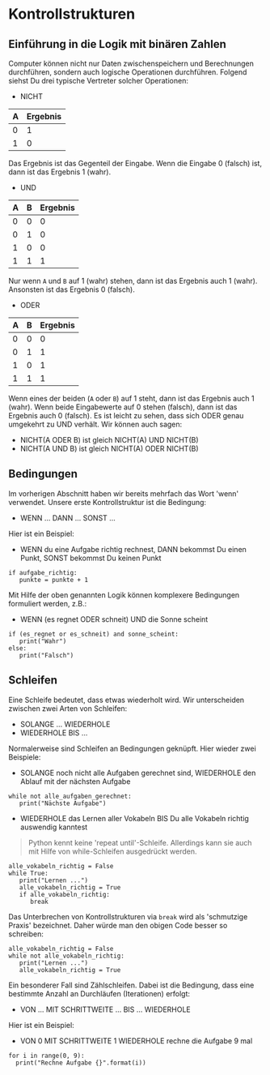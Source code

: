 # Kontrollstrukturen
 
## Einführung in die Logik mit binären Zahlen
 
Computer können nicht nur Daten zwischenspeichern und Berechnungen durchführen, sondern auch logische Operationen durchführen. Folgend siehst Du drei typische Vertreter solcher Operationen:
 
* NICHT
 
|A|Ergebnis|
|---|---|
|0|1|
|1|0|
 
Das Ergebnis ist das Gegenteil der Eingabe. Wenn die Eingabe 0 (falsch) ist, dann ist das Ergebnis 1 (wahr).
 
* UND
 
|A|B|Ergebnis|
|---|---|---|
|0|0|0|
|0|1|0|
|1|0|0|
|1|1|1|
 
Nur wenn `A` und `B` auf 1 (wahr) stehen, dann ist das Ergebnis auch 1 (wahr). Ansonsten ist das Ergebnis 0 (falsch).
 
* ODER
 
|A|B|Ergebnis|
|---|---|---|
|0|0|0|
|0|1|1|
|1|0|1|
|1|1|1|
 
Wenn eines der beiden (`A` oder `B`) auf 1 steht, dann ist das Ergebnis auch 1 (wahr). Wenn beide Eingabewerte auf 0 stehen (falsch), dann ist das Ergebnis auch 0 (falsch). Es ist leicht zu sehen, dass sich ODER genau umgekehrt zu UND verhält. Wir können auch sagen:
 
* NICHT(A ODER B) ist gleich NICHT(A) UND NICHT(B)
* NICHT(A UND B) ist gleich NICHT(A) ODER NICHT(B)
 
## Bedingungen
 
Im vorherigen Abschnitt haben wir bereits mehrfach das Wort 'wenn' verwendet. Unsere erste Kontrollstruktur ist die Bedingung:
 
* WENN ... DANN ... SONST ...
 
Hier ist ein Beispiel:
 
* WENN du eine Aufgabe richtig rechnest, DANN bekommst Du einen Punkt, SONST bekommst Du keinen Punkt

```
if aufgabe_richtig:
   punkte = punkte + 1
```
 
 
Mit Hilfe der oben genannten Logik können komplexere Bedingungen formuliert werden, z.B.:
 
* WENN (es regnet ODER schneit) UND die Sonne scheint
 
 ```
if (es_regnet or es_schneit) and sonne_scheint:
    print("Wahr")
else:
    print("Falsch") 
 ```

 
## Schleifen
 
Eine Schleife bedeutet, dass etwas wiederholt wird. Wir unterscheiden zwischen zwei Arten von Schleifen:
 
* SOLANGE ... WIEDERHOLE
* WIEDERHOLE BIS ...
 
Normalerweise sind Schleifen an Bedingungen geknüpft. Hier wieder zwei Beispiele:
 
* SOLANGE noch nicht alle Aufgaben gerechnet sind, WIEDERHOLE den Ablauf mit der nächsten Aufgabe

```
while not alle_aufgaben_gerechnet:
   print("Nächste Aufgabe")
```

* WIEDERHOLE das Lernen aller Vokabeln BIS Du alle Vokabeln richtig auswendig kanntest

> Python kennt keine 'repeat until'-Schleife. Allerdings kann sie auch mit Hilfe von while-Schleifen ausgedrückt werden.

```
alle_vokabeln_richtig = False
while True:
   print("Lernen ...")
   alle_vokabeln_richtig = True
   if alle_vokabeln_richtig:
      break
```

Das Unterbrechen von Kontrollstrukturen via `break` wird als 'schmutzige Praxis' bezeichnet. Daher würde man den obigen Code besser so schreiben:

```
alle_vokabeln_richtig = False
while not alle_vokabeln_richtig:
   print("Lernen ...")
   alle_vokabeln_richtig = True
```

Ein besonderer Fall sind Zählschleifen. Dabei ist die Bedingung, dass eine bestimmte Anzahl an Durchläufen (Iterationen) erfolgt:
 
* VON ... MIT SCHRITTWEITE ... BIS ... WIEDERHOLE
 
Hier ist ein Beispiel:
 
* VON 0 MIT SCHRITTWEITE 1 WIEDERHOLE rechne die Aufgabe 9 mal

```
for i in range(0, 9):
  print("Rechne Aufgabe {}".format(i))
```

